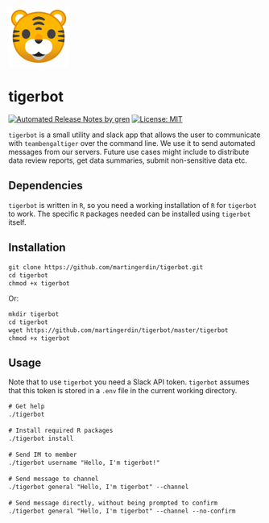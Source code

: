 ![](tiger-emoji-small.png)

# tigerbot

[![Automated Release Notes by gren](https://img.shields.io/badge/%F0%9F%A4%96-release%20notes-00B2EE.svg)](https://github-tools.github.io/github-release-notes/)
[![License: MIT](https://img.shields.io/badge/License-MIT-yellow.svg)](https://opensource.org/licenses/MIT)

`tigerbot` is a small utility and slack app that allows the user to
communicate with `teambengaltiger` over the command line. We use it to
send automated messages from our servers. Future use cases might
include to distribute data review reports, get data summaries, submit
non-sensitive data etc.

## Dependencies
`tigerbot` is written in `R`, so you need a working installation of
`R` for `tigerbot` to work. The specific `R` packages needed can be
installed using `tigerbot` itself.

## Installation

```
git clone https://github.com/martingerdin/tigerbot.git
cd tigerbot
chmod +x tigerbot
```

Or:

```
mkdir tigerbot
cd tigerbot
wget https://github.com/martingerdin/tigerbot/master/tigerbot
chmod +x tigerbot
```

## Usage

Note that to use `tigerbot` you need a Slack API token. `tigerbot`
assumes that this token is stored in a `.env` file in the current
working directory.

```
# Get help
./tigerbot

# Install required R packages
./tigerbot install

# Send IM to member
./tigerbot username "Hello, I'm tigerbot!"

# Send message to channel
./tigerbot general "Hello, I'm tigerbot" --channel

# Send message directly, without being prompted to confirm
./tigerbot general "Hello, I'm tigerbot" --channel --no-confirm
```


